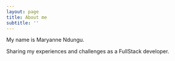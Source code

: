 ```yaml
---
layout: page
title: About me
subtitle: ''
---
```


My name is Maryanne Ndungu.

Sharing my experiences and challenges as a FullStack developer.

